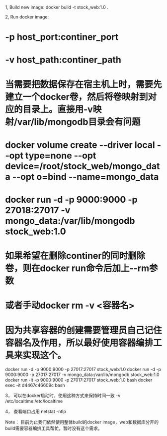 1, Build new image:
docker build -t stock_web:1.0 .

2, Run docker image:
# -p host_port:continer_port
# -v host_path:continer_path
# 当需要把数据保存在宿主机上时，需要先建立一个docker卷，然后将卷映射到对应的目录上。直接用-v映射/var/lib/mongodb目录会有问题
# docker volume create --driver local --opt type=none --opt device=/root/stock_web/mongo_data --opt o=bind --name=mongo_data
# docker run -d -p 9000:9000 -p 27018:27017 -v mongo_data:/var/lib/mongodb stock_web:1.0
# 如果希望在删除continer的同时删除卷，则在docker run命令后加上--rm参数
# 或者手动docker rm -v <容器名>
# 因为共享容器的创建需要管理员自己记住容器名及作用，所以最好使用容器编排工具来实现这个。
docker run -d -p 9000:9000 -p 27017:27017 stock_web:1.0
docker run -d -p 9000:9000 -p 27017:27017 -v mongo_data:/var/lib/mongodb stock_web:1.0
docker run -it -p 9000:9000 -p 27017:27017 stock_web:1.0 bash
docker exec -it d4467c46609c bash


3， 可以在docker启动时，使用这种方式来保持时间一致
-v /etc/localtime:/etc/localtime

4， 查看端口占用
netstat -ntlp

Note： 目前为止我们依然使用整体build的docker image，web和数据库分开的build需要容器编排工具帮忙。暂时没有这个需求。